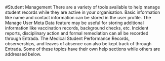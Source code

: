 #Student Management
There are a variety of tools available to help manage student records while they are active in your organisation. Basic information like name and contact information can be stored in the user profile. The Manage User Meta Data feature may be useful for storing additional information like vaccination records, background checks, etc.  Incident reports, disciplinary action and formal remediation can all be recorded through Entrada. The Medical Student Performance Records, observerships, and leaves of absence can also be kept track of through Entrada.  Some of these topics have their own help sections while others are addressed below. 
